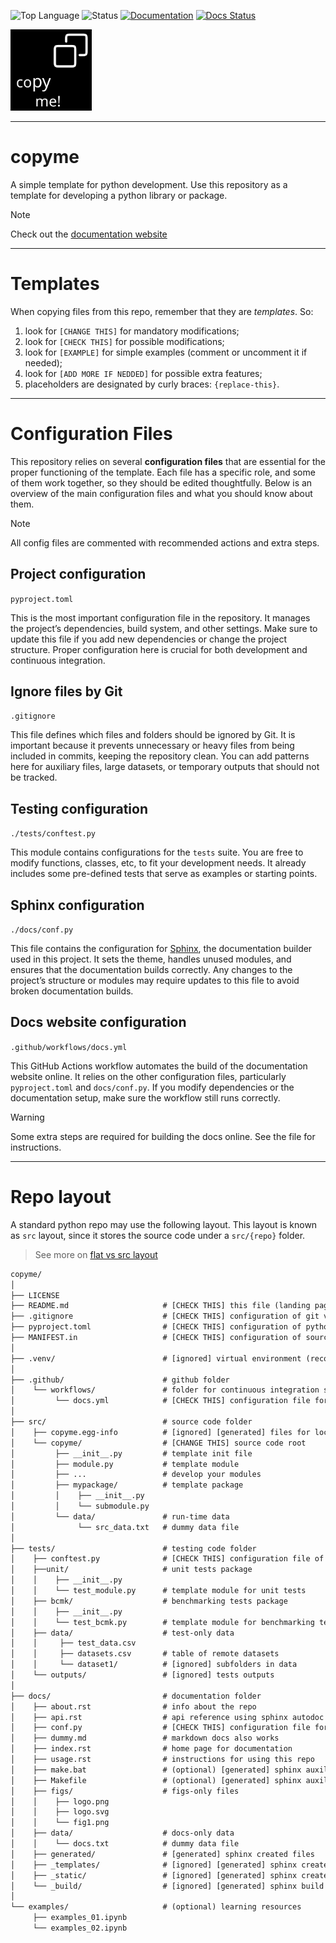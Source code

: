 ![Top Language](https://img.shields.io/github/languages/top/iporepos/copyme)
![Status](https://img.shields.io/badge/status-development-yellow.svg)
[![Documentation](https://img.shields.io/badge/docs-online-brightgreen)](https://iporepos.github.io/copyme/)
[![Docs Status](https://github.com/iporepos/copyme/actions/workflows/docs.yml/badge.svg)](https://github.com/iporepos/copyme/actions/workflows/docs.yml)


<a logo>
<img src="https://raw.githubusercontent.com/iporepos/copyme/master/docs/figs/logo.png" height="130" width="130">
</a>

---

# copyme

A simple template for python development. Use this repository as a template for developing a python library or package.

> [!NOTE]
> Check out the [documentation website](https://iporepos.github.io/copyme/)

---

# Templates

When copying files from this repo, remember that they are _templates_. So:

1) look for `[CHANGE THIS]` for mandatory modifications;
2) look for `[CHECK THIS]` for possible modifications;
3) look for `[EXAMPLE]` for simple examples (comment or uncomment it if needed);
4) look for `[ADD MORE IF NEDDED]` for possible extra features;
5) placeholders are designated by curly braces: `{replace-this}`.


---

# Configuration Files

This repository relies on several **configuration files** that are essential for the proper functioning of the template. Each file has a specific role, and some of them work together, so they should be edited thoughtfully. Below is an overview of the main configuration files and what you should know about them.

> [!NOTE]
> All config files are commented with recommended actions and extra steps.

## Project configuration 

`pyproject.toml`

This is the most important configuration file in the repository. It manages the project’s dependencies, build system, and other settings. Make sure to update this file if you add new dependencies or change the project structure. Proper configuration here is crucial for both development and continuous integration.

## Ignore files by Git

`.gitignore`

This file defines which files and folders should be ignored by Git. It is important because it prevents unnecessary or heavy files from being included in commits, keeping the repository clean. You can add patterns here for auxiliary files, large datasets, or temporary outputs that should not be tracked.

## Testing configuration 

`./tests/conftest.py`

This module contains configurations for the `tests` suite. You are free to modify functions, classes, etc, to fit your development needs. It already includes some pre-defined tests that serve as examples or starting points.

## Sphinx configuration

`./docs/conf.py`

This file contains the configuration for [Sphinx](https://www.sphinx-doc.org/en/master/index.html), the documentation builder used in this project. It sets the theme, handles unused modules, and ensures that the documentation builds correctly. Any changes to the project’s structure or modules may require updates to this file to avoid broken documentation builds.

## Docs website configuration 

`.github/workflows/docs.yml`

This GitHub Actions workflow automates the build of the documentation website online. It relies on the other configuration files, particularly `pyproject.toml` and `docs/conf.py`. If you modify dependencies or the documentation setup, make sure the workflow still runs correctly. 

> [!WARNING] 
> Some extra steps are required for building the docs online. See the file for instructions.


---

# Repo layout

A standard python repo may use the following layout. 
This layout is known as `src` layout, since it stores the source code under a `src/{repo}` folder.

> See more on [flat vs src layout](https://packaging.python.org/en/latest/discussions/src-layout-vs-flat-layout/) 

```txt
copyme/
│
├── LICENSE
├── README.md                     # [CHECK THIS] this file (landing page)
├── .gitignore                    # [CHECK THIS] configuration of git vcs ignoring system
├── pyproject.toml                # [CHECK THIS] configuration of python project
├── MANIFEST.in                   # [CHECK THIS] configuration of source distribution
│
├── .venv/                        # [ignored] virtual environment (recommended for development)
│
├── .github/                      # github folder
│    └── workflows/               # folder for continuous integration services
│         └── docs.yml            # [CHECK THIS] configuration file for documentation build and deploy
│
├── src/                          # source code folder
│    ├── copyme.egg-info          # [ignored] [generated] files for local development
│    └── copyme/                  # [CHANGE THIS] source code root
│         ├── __init__.py         # template init file
│         ├── module.py           # template module
│         ├── ...                 # develop your modules
│         ├── mypackage/          # template package
│         │    ├── __init__.py
│         │    └── submodule.py
│         └── data/               # run-time data
│              └── src_data.txt   # dummy data file
│
├── tests/                        # testing code folder
│    ├── conftest.py              # [CHECK THIS] configuration file of tests
│    ├──unit/                     # unit tests package     
│    │    ├── __init__.py
│    │    └── test_module.py      # template module for unit tests
│    ├── bcmk/                    # benchmarking tests package
│    │    ├── __init__.py               
│    │    └── test_bcmk.py        # template module for benchmarking tests
│    ├── data/                    # test-only data
│    │     ├── test_data.csv
│    │     ├── datasets.csv       # table of remote datasets
│    │     └── dataset1/          # [ignored] subfolders in data
│    └── outputs/                 # [ignored] tests outputs
│
├── docs/                         # documentation folder
│    ├── about.rst                # info about the repo
│    ├── api.rst                  # api reference using sphinx autodoc
│    ├── conf.py                  # [CHECK THIS] configuration file for sphinx
│    ├── dummy.md                 # markdown docs also works
│    ├── index.rst                # home page for documentation
│    ├── usage.rst                # instructions for using this repo
│    ├── make.bat                 # (optional) [generated] sphinx auxiliar file 
│    ├── Makefile                 # (optional) [generated] sphinx auxiliar file 
│    ├── figs/                    # figs-only files
│    │    ├── logo.png
│    │    ├── logo.svg
│    │    └── fig1.png               
│    ├── data/                    # docs-only data
│    │    └── docs.txt            # dummy data file
│    ├── generated/               # [generated] sphinx created files 
│    ├── _templates/              # [ignored] [generated] sphinx created stuff
│    ├── _static/                 # [ignored] [generated] sphinx created stuff
│    └── _build/                  # [ignored] [generated] sphinx build
│
└── examples/                     # (optional) learning resources 
     ├── examples_01.ipynb    
     └── examples_02.ipynb            

```
